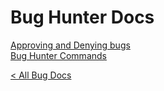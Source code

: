 # Bug Hunter Docs
[Approving and Denying bugs](bug-hunter/approve-deny)  
[Bug Hunter Commands](bug-hunter/commands)

[< All Bug Docs](/bugs)
